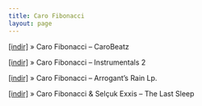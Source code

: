 ```yaml
---
title: Caro Fibonacci
layout: page
---
```


<a href="https://cloud.mail.ru/public/616b842ff813/Caro%20-%20Carobeatz" target="_blank">[indir]</a>  »  Caro Fibonacci &#8211; CaroBeatz

<a href="https://cloud.mail.ru/public/291e27273448/Caro%20-%20Instrumentals%202" target="_blank">[indir]</a>  »  Caro Fibonacci &#8211; Instrumentals 2

<a href="https://cloud.mail.ru/public/149313033551/Caro%20Fibonacci%20-%20Arrogant%27s%20Rain%20LP" target="_blank">[indir]</a>  »  Caro Fibonacci &#8211; Arrogant&#8217;s Rain Lp.

<a href="https://cloud.mail.ru/public/cff5404f29c6/Caro%20%26%20Exxis%20-%20The%20Last%20Sleep" target="_blank">[indir]</a>  »  Caro Fibonacci & Selçuk Exxis &#8211; The Last Sleep